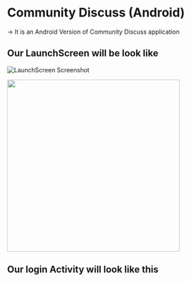 # Community Discuss (Android)
-> It is an Android Version of Community Discuss application
## Our LaunchScreen will be look like

![LaunchScreen Screenshot]()

<p align="row">
<img src= "https://github.com/Community-Discuss/Android-Version/blob/master/9115015f-13b7-4f00-a890-7d3dbdb1234e.jpg" width="400" >
</p>


## Our login Activity will look like this
